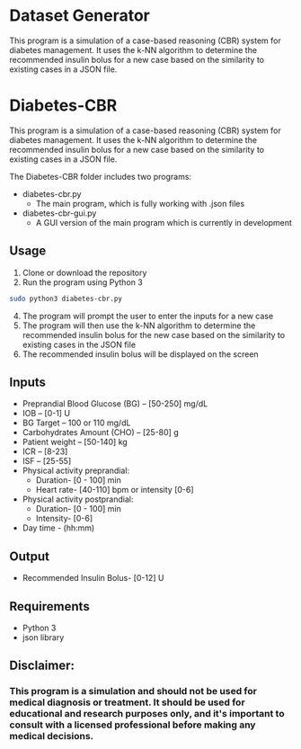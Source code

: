 # Dataset Generator

This program is a simulation of a case-based reasoning (CBR) system for diabetes management. It uses the k-NN algorithm to determine the recommended insulin bolus for a new case based on the similarity to existing cases in a JSON file.

# Diabetes-CBR

This program is a simulation of a case-based reasoning (CBR) system for diabetes management. It uses the k-NN algorithm to determine the recommended insulin bolus for a new case based on the similarity to existing cases in a JSON file.

The Diabetes-CBR folder includes two programs:
- diabetes-cbr.py
  - The main program, which is fully working with .json files
- diabetes-cbr-gui.py
  - A GUI version of the main program which is currently in development
  
## Usage
1. Clone or download the repository
2. Run the program using Python 3
```bash
sudo python3 diabetes-cbr.py 
```
4. The program will prompt the user to enter the inputs for a new case
5. The program will then use the k-NN algorithm to determine the recommended insulin bolus for the new case based on the similarity to existing cases in the JSON file
6. The recommended insulin bolus will be displayed on the screen

## Inputs

- Preprandial Blood Glucose (BG) – [50-250] mg/dL
- IOB – [0-1] U
- BG Target – 100 or 110 mg/dL
- Carbohydrates Amount (CHO) – [25-80] g
- Patient weight – [50-140] kg
- ICR – [8-23]
- ISF – [25-55]
- Physical activity preprandial:
  - Duration- [0 - 100] min
  - Heart rate- [40-110] bpm or intensity [0-6]
- Physical activity postprandial:
  - Duration- [0 - 100] min
  - Intensity- [0-6]
- Day time - (hh:mm)

## Output

- Recommended Insulin Bolus- [0-12] U

## Requirements
- Python 3
- json library


## Disclaimer: 
### This program is a simulation and should not be used for medical diagnosis or treatment. It should be used for educational and research purposes only, and it's important to consult with a licensed professional before making any medical decisions.
